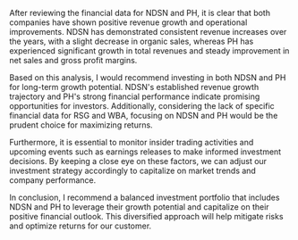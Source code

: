 After reviewing the financial data for NDSN and PH, it is clear that both companies have shown positive revenue growth and operational improvements. NDSN has demonstrated consistent revenue increases over the years, with a slight decrease in organic sales, whereas PH has experienced significant growth in total revenues and steady improvement in net sales and gross profit margins. 

Based on this analysis, I would recommend investing in both NDSN and PH for long-term growth potential. NDSN's established revenue growth trajectory and PH's strong financial performance indicate promising opportunities for investors. Additionally, considering the lack of specific financial data for RSG and WBA, focusing on NDSN and PH would be the prudent choice for maximizing returns.

Furthermore, it is essential to monitor insider trading activities and upcoming events such as earnings releases to make informed investment decisions. By keeping a close eye on these factors, we can adjust our investment strategy accordingly to capitalize on market trends and company performance.

In conclusion, I recommend a balanced investment portfolio that includes NDSN and PH to leverage their growth potential and capitalize on their positive financial outlook. This diversified approach will help mitigate risks and optimize returns for our customer.
